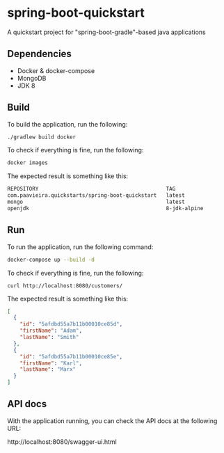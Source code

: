 # spring-boot-quickstart
A quickstart project for "spring-boot-gradle"-based java applications

## Dependencies

- Docker & docker-compose
- MongoDB
- JDK 8

## Build

To build the application, run the following:

```bash
./gradlew build docker
```

To check if everything is fine, run the following:

```bash
docker images
```

The expected result is something like this:

```bash
REPOSITORY                                         TAG                 IMAGE ID            CREATED             SIZE
com.paavieira.quickstarts/spring-boot-quickstart   latest              9188c6086161        9 minutes ago       133MB
mongo                                              latest              14c497d5c758        2 weeks ago         366MB
openjdk                                            8-jdk-alpine        224765a6bdbe        4 months ago        102MB
```

## Run

To run the application, run the following command:

```bash
docker-compose up --build -d
```

To check if everything is fine, run the following:

```
curl http://localhost:8080/customers/
```

The expected result is something like this:

```json
[
  {
    "id": "5afdbd55a7b11b00010ce85d",
    "firstName": "Adam",
    "lastName": "Smith"
  },
  {
    "id": "5afdbd55a7b11b00010ce85e",
    "firstName": "Karl",
    "lastName": "Marx"
  }
]
```

## API docs

With the application running, you can check the API docs at the following URL:

http://localhost:8080/swagger-ui.html
